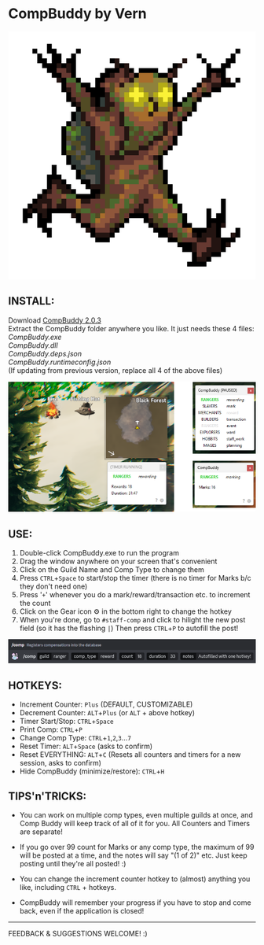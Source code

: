 # CompBuddy by Vern

![it's your little buddy!](https://github.com/tavernfly/compbuddy/blob/master/compbuddy512.png?raw=true)

INSTALL:
-------
Download [CompBuddy 2.0.3](https://github.com/tavernfly/CompBuddy/releases)<br/>
Extract the CompBuddy folder anywhere you like. It just needs these 4 files:<br/>
*CompBuddy.exe*<br/>
*CompBuddy.dll*<br/>
*CompBuddy.deps.json*<br/>
*CompBuddy.runtimeconfig.json*<br/>
(If updating from previous version, replace all 4 of the above files)

![Reposition window anywhere!](https://github.com/tavernfly/compbuddy/blob/master/ss/ss2-2.png?raw=true)

USE:
----
1. Double-click CompBuddy.exe to run the program
2. Drag the window anywhere on your screen that's convenient
3. Click on the Guild Name and Comp Type to change them
4. Press `CTRL`+`Space` to start/stop the timer (there is no timer for Marks b/c they don't need one)
5. Press '`+`' whenever you do a mark/reward/transaction etc. to increment the count
6. Click on the Gear icon ⚙ in the bottom right to change the hotkey
7. When you're done, go to `#staff-comp` and click to hilight the new post field (so it has the flashing `|`)
   Then press `CTRL`+`P` to autofill the post!

![Post your comp with a single hotkey!](https://github.com/tavernfly/compbuddy/blob/master/ss/ss3.png?raw=true)

HOTKEYS:
-------------------
- Increment Counter: `Plus` (DEFAULT, CUSTOMIZABLE)
- Decrement Counter: `ALT`+`Plus` (or `ALT` + above hotkey)
- Timer Start/Stop: `CTRL`+`Space`
- Print Comp: `CTRL`+`P`
- Change Comp Type: `CTRL`+`1`,`2`,`3`...`7`
- Reset Timer: `ALT`+`Space` (asks to confirm)
- Reset EVERYTHING: `ALT`+`C` (Resets all counters and timers for a new session, asks to confirm)
- Hide CompBuddy (minimize/restore): `CTRL`+`H`
   
TIPS'n'TRICKS:
--------------
- You can work on multiple comp types, even multiple guilds at once, and Comp Buddy will keep track of
all of it for you. All Counters and Timers are separate!

- If you go over 99 count for Marks or any comp type, the maximum of 99 will be posted at a time,
and the notes will say "(1 of 2)" etc. Just keep posting until they're all posted! :)

- You can change the increment counter hotkey to (almost) anything you like, including `CTRL` + hotkeys.

- CompBuddy will remember your progress if you have to stop and come back, even if the application is closed!

---
FEEDBACK & SUGGESTIONS WELCOME! :)
